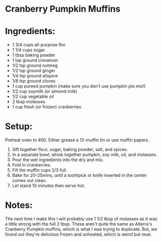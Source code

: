 Cranberry Pumpkin Muffins
=========================

Ingredients:
============
* 1 3/4 cups all-purpose flor
* 1 1/4 cups sugar
* 1 tbsp baking powder
* 1 tsp ground cinnamon
* 1/2 tsp ground nutmeg
* 1/2 tsp ground ginger
* 1/4 tsp ground allspice
* 1/8 tsp ground cloves
* 1 cup pureed pumpkin (make sure you don’t use pumpkin pie mix!)
* 1/2 cup soymilk (or almond milk)
* 1/2 cup vegetable oil
* 2 tbsp molasses
* 1 cup fresh (or frozen) cranberries

Setup:
======
Preheat oven to 400. 
Either grease a 12-muffin tin or use muffin papers.

1. Sift together flour, sugar, baking powder, salt, and spices.
2. In a separate bowl, whisk together pumpkin, soy milk, oil, and molasses.
3. Pour the wet ingredients into the dry and mix.
4. Fold in cranberries.
5. Fill the muffin cups 2/3 full. 
6. Bake for 20-25mins, until a toothpick or knife inserted in the center comes out clean.
7. Let stand 10 minutes then serve hot.

Notes:
======

The next time I make this I will probably use 1 1/2 tbsp of molasses as it was a little strong with the full 2 tbsp.
These aren't quite the same as Alterra's Cranberry Pumpkin muffins, which is what I was trying to duplicate.
But, we found out they're delicious frozen and unheated, which is weird but neat.
